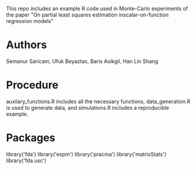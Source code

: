 This repo includes an example R code used in Monte-Carlo experiments of the paper "On partial least squares estimation inscalar-on-function regression models"
# Authors
Semanur Saricam, Ufuk Beyaztas, Baris Asikgil, Han Lin Shang
# Procedure
auxilary_functions.R includes all the necessary functions, data_generation.R is used to generate data, and simulations.R includes a reproducible example.
# Packages
library('fda')
library('expm')
library('pracma')
library('matrixStats')
library('fda.usc')
